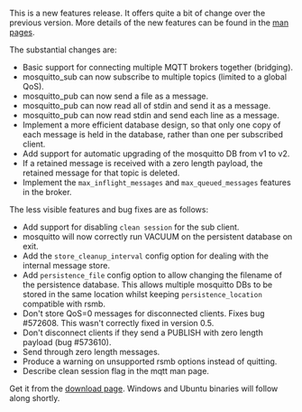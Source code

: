 <!--
.. title: Version 0.6 released
.. slug: version-0-6-released
.. date: 2010-05-05 22:57:20
.. tags: Releases
.. category:
.. link:
.. description:
.. type: text
-->

This is a new features release. It offers quite a bit of change over the
previous version. More details of the new features can be found in the
[man pages].

The substantial changes are:

* Basic support for connecting multiple MQTT brokers together (bridging).
* mosquitto_sub can now subscribe to multiple topics (limited to a global
  QoS).
* mosquitto_pub can now send a file as a message.
* mosquitto_pub can now read all of stdin and send it as a message.
* mosquitto_pub can now read stdin and send each line as a message.
* Implement a more efficient database design, so that only one copy of each
  message is held in the database, rather than one per subscribed client.
* Add support for automatic upgrading of the mosquitto DB from v1 to v2.
* If a retained message is received with a zero length payload, the retained
  message for that topic is deleted.
* Implement the `max_inflight_messages` and `max_queued_messages` features in
  the broker.

The less visible features and bug fixes are as follows:

* Add support for disabling `clean session` for the sub client.
* mosquitto will now correctly run VACUUM on the persistent database on exit.
* Add the `store_cleanup_interval` config option for dealing with the internal
  message store.
* Add `persistence_file` config option to allow changing the filename of the
  persistence database. This allows multiple mosquitto DBs to be stored in the
  same location whilst keeping `persistence_location` compatible with rsmb.
* Don't store QoS=0 messages for disconnected clients. Fixes bug #572608. This
  wasn't correctly fixed in version 0.5.
* Don't disconnect clients if they send a PUBLISH with zero length payload
  (bug #573610).
* Send through zero length messages.
* Produce a warning on unsupported rsmb options instead of quitting.
* Describe clean session flag in the mqtt man page.

Get it from the [download page]. Windows and Ubuntu binaries will follow along
shortly.

[man pages]: /documentation

[download page]: /download
